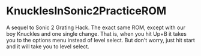 # KnucklesInSonic2PracticeROM
A sequel to Sonic 2 Grating Hack. The exact same ROM, except with our boy Knuckles and one single change. That is, when you hit Up+B it takes you to the options menu instead of level select. But don't worry, just hit start and it will take you to level select. 

